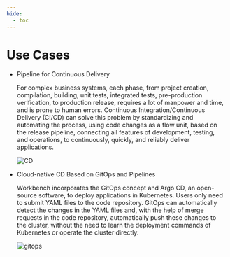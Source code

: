 ```yaml
---
hide:
  - toc
---
```


# Use Cases

- Pipeline for Continuous Delivery

    For complex business systems, each phase, from project creation, compilation, building, unit tests, integrated tests, pre-production verification, to production release, requires a lot of manpower and time, and is prone to human errors. Continuous Integration/Continuous Delivery (CI/CD) can solve this problem by standardizing and automating the process, using code changes as a flow unit, based on the release pipeline, connecting all features of development, testing, and operations, to continuously, quickly, and reliably deliver applications.

    ![CD](https://docs.daocloud.io/daocloud-docs-images/docs/en/docs/amamba/images/scenarios01.png)

- Cloud-native CD Based on GitOps and Pipelines

    Workbench incorporates the GitOps concept and Argo CD, an open-source software, to deploy applications in Kubernetes.
    Users only need to submit YAML files to the code repository. GitOps can automatically detect the changes in the YAML files and, with the help of merge requests in the code repository, automatically push these changes to the cluster, without the need to learn the deployment commands of Kubernetes or operate the cluster directly.

    ![gitops](https://docs.daocloud.io/daocloud-docs-images/docs/en/docs/amamba/images/scenarios02.png)